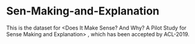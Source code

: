 # Sen-Making-and-Explanation
This is the dataset for <Does It Make Sense? And Why? A Pilot Study for Sense Making and Explanation> , which has been accepted by ACL-2019.
